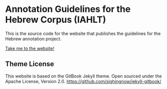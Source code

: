 # Annotation Guidelines for the Hebrew Corpus (IAHLT)

This is the source code for the website that publishes the guidelines for the Hebrew annotation project.

[Take me to the website!](https://iahlt.github.io/hebrew-guidelines/)



## Theme License
This website is based on the GitBook Jekyll theme.
Open sourced under the Apache License, Version 2.0.
https://github.com/sighingnow/jekyll-gitbook/
